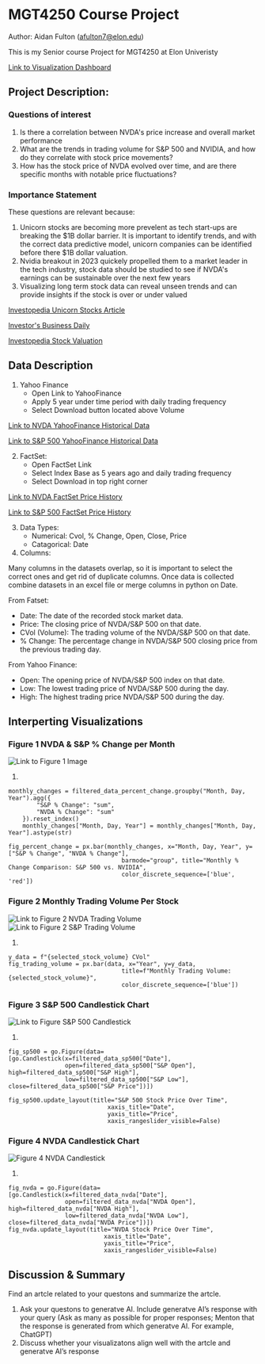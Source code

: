 # MGT4250 Course Project
Author: Aidan Fulton (afulton7@elon.edu)

This is my Senior course Project for MGT4250 at Elon Univeristy

[Link to Visualization Dashboard](https://mgt4250sping2024-msv4h2cqbdprhvbrweqbqv.streamlit.app)

## Project Description: 
### Questions of interest
1. Is there a correlation between NVDA's price increase and overall market performance
2. What are the trends in trading volume for S&P 500 and NVIDIA, and how do they correlate with stock price movements?
3. How has the stock price of NVDA evolved over time, and are there specific months with notable price fluctuations?
### Importance Statement
These questions are relevant because:
1. Unicorn stocks are becoming more prevelent as tech start-ups are breaking the $1B dollar barrier. It is important to identify trends, and with the correct data predictive model, unicorn companies can be identified before there $1B dollar valuation.
2. Nvidia breakout in 2023 quickely propelled them to a market leader in the tech industry, stock data should be studied to see if NVDA's earnings can be sustainable over the next few years
3. Visualizing long term stock data can reveal unseen trends and can provide insights if the stock is over or under valued

[Investopedia Unicorn Stocks Article](https://www.investopedia.com/terms/u/unicorn.asp)

[Investor's Business Daily](https://www.investors.com/research/swing-trading/nvidia-stock-earnings-report-swing-trade-success/)

[Investopedia Stock Valuation](https://www.investopedia.com/articles/fundamental-analysis/09/five-must-have-metrics-value-investors.asp)
## Data Description

1. Yahoo Finance
   - Open Link to YahooFinance
   - Apply 5 year under time period with daily trading frequency
   - Select Download button located above Volume
   

[Link to NVDA YahooFinance Historical Data](https://finance.yahoo.com/quote/NVDA/history)

[Link to S&P 500 YahooFinance Historical Data](https://finance.yahoo.com/quote/%5EGSPC?.tsrc=fin-srch)

2. FactSet:
   - Open FactSet Link
   - Select Index Base as 5 years ago and daily trading frequency
   - Select Download in top right corner

[Link to NVDA FactSet Price History](https://my.apps.factset.com/workstation/navigator/company-security/price-history/NVDA-US)

[Link to S&P 500 FactSet Price History](https://my.apps.factset.com/workstation/navigator/company-security/price-history/SP50)

3.  Data Types:
       - Numerical: Cvol, % Change, Open, Close, Price
       - Catagorical: Date 
4.  Columns:

Many columns in the datasets overlap, so it is important to select the correct ones and get rid of duplicate columns. Once data is collected combine datasets in an excel file or merge columns in python on Date.

From Fatset:

 - Date: The date of the recorded stock market data.
 - Price: The closing price of NVDA/S&P 500 on that date.
 - CVol (Volume): The trading volume of the NVDA/S&P 500 on that date.
 - % Change: The percentage change in NVDA/S&P 500 closing price from the previous trading day.

From Yahoo Finance:
- Open: The opening price of NVDA/S&P 500 index on that date.
- Low: The lowest trading price of NVDA/S&P 500 during the day.
- High: The highest trading price NVDA/S&P 500 during the day.
## Interperting Visualizations


### Figure 1 NVDA & S&P % Change per Month
![Link to Figure 1 Image](https://github.com/afu1t/mgt4250sping2024/assets/168783406/688a1e7f-436a-4726-93f6-73f44ea56b07)

1. 
```
monthly_changes = filtered_data_percent_change.groupby("Month, Day, Year").agg({
        "S&P % Change": "sum",
        "NVDA % Change": "sum"
    }).reset_index()
    monthly_changes["Month, Day, Year"] = monthly_changes["Month, Day, Year"].astype(str)

fig_percent_change = px.bar(monthly_changes, x="Month, Day, Year", y=["S&P % Change", "NVDA % Change"],
                                barmode="group", title="Monthly % Change Comparison: S&P 500 vs. NVIDIA", 
                                color_discrete_sequence=['blue', 'red'])
```
### Figure 2 Monthly Trading Volume Per Stock
![Link to Figure 2 NVDA Trading Volume](https://github.com/afu1t/mgt4250sping2024/assets/168783406/904b3c21-a3c6-49d5-a7f5-eebc68618775)![Link to Figure 2 S&P Trading Volume](https://github.com/afu1t/mgt4250sping2024/assets/168783406/b00a0eff-6f59-4049-9e1c-6768c99028ff)


1. 
```
y_data = f"{selected_stock_volume} CVol"
fig_trading_volume = px.bar(data, x="Year", y=y_data,
                                title=f"Monthly Trading Volume: {selected_stock_volume}",
                                color_discrete_sequence=['blue'])
```
### Figure 3 S&P 500 Candlestick Chart
![Link to Figure S&P 500 Candlestick](https://github.com/afu1t/mgt4250sping2024/assets/168783406/47a04118-de5b-42e3-9edd-9e98ca1820b8)

1.
```
fig_sp500 = go.Figure(data=[go.Candlestick(x=filtered_data_sp500["Date"],
                open=filtered_data_sp500["S&P Open"], high=filtered_data_sp500["S&P High"],
                low=filtered_data_sp500["S&P Low"], close=filtered_data_sp500["S&P Price"])])

fig_sp500.update_layout(title="S&P 500 Stock Price Over Time",
                            xaxis_title="Date",
                            yaxis_title="Price",
                            xaxis_rangeslider_visible=False)
```
### Figure 4 NVDA Candlestick Chart

![Figure 4 NVDA Candlestick](https://github.com/afu1t/mgt4250sping2024/assets/168783406/78150f99-fa39-460a-b74f-95072ff23e0b)

1.
```
fig_nvda = go.Figure(data=[go.Candlestick(x=filtered_data_nvda["Date"],
                open=filtered_data_nvda["NVDA Open"], high=filtered_data_nvda["NVDA High"],
                low=filtered_data_nvda["NVDA Low"], close=filtered_data_nvda["NVDA Price"])])
fig_nvda.update_layout(title="NVDA Stock Price Over Time",
                           xaxis_title="Date",
                           yaxis_title="Price",
                           xaxis_rangeslider_visible=False)
```

## Discussion & Summary
Find an artcle related to your questons and summarize the artcle.
1. Ask your questons to generatve AI. Include generatve AI’s response with your
query (Ask as many as possible for proper responses; Menton that the response
is generated from which generatve AI. For example, ChatGPT)
2. Discuss whether your visualizatons align well with the artcle and generatve AI’s
response
